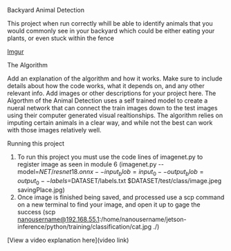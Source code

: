 Backyard Animal Detection

This project when run correctly whill be able to identify animals that you would commonly see in your backyard which could be either eating your plants, or even stuck within the fence


[Imgur](https://i.imgur.com/nEciGOT.jpg)

The Algorithm

Add an explanation of the algorithm and how it works. Make sure to include details about how the code works, what it depends on, and any other relevant info. Add images or other descriptions for your project here. 
The Algorthm of the Animal Detection uses a self trained model to create a nueral network that can connect the train images down to the test images using their computer generated visual realtionships. The algorithm relies on imputing certain animals in a clear way, and while not the best can work with those images relatively well.

Running this project

1. To run this project you must use the code lines of imagenet.py to register image as seen in module 6 (imagenet.py --model=$NET/resnet18.onnx --input_blob=input_0 --output_blob=output_0 --labels=$DATASET/labels.txt $DATASET/test/class/image.jpeg savingPlace.jpg)
2. Once image is finished being saved, and processed use a scp command on a new terminal to find your image, and open it up to gage the success (scp nanousername@192.168.55.1:/home/nanousername/jetson-inference/python/training/classification/cat.jpg ./)

[View a video explanation here](video link)

